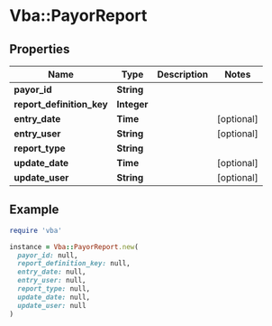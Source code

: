 # Vba::PayorReport

## Properties

| Name | Type | Description | Notes |
| ---- | ---- | ----------- | ----- |
| **payor_id** | **String** |  |  |
| **report_definition_key** | **Integer** |  |  |
| **entry_date** | **Time** |  | [optional] |
| **entry_user** | **String** |  | [optional] |
| **report_type** | **String** |  |  |
| **update_date** | **Time** |  | [optional] |
| **update_user** | **String** |  | [optional] |

## Example

```ruby
require 'vba'

instance = Vba::PayorReport.new(
  payor_id: null,
  report_definition_key: null,
  entry_date: null,
  entry_user: null,
  report_type: null,
  update_date: null,
  update_user: null
)
```


